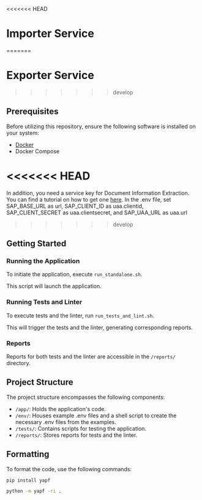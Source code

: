 <<<<<<< HEAD
# Importer  Service
=======
# Exporter Service
>>>>>>> develop


## Prerequisites

Before utilizing this repository, ensure the following software is installed on your system:

- [Docker](https://www.docker.com/get-started)
- Docker Compose 

<<<<<<< HEAD
=======
In addition, you need a service key for Document Information Extraction. You can find a tutorial on how to get one [here](https://developers.sap.com/tutorials/cp-aibus-dox-free-booster-key.html).
In the .env file, set SAP_BASE_URL as  url, SAP_CLIENT_ID as uaa.clientid, SAP_CLIENT_SECRET as uaa.clientsecret, and SAP_UAA_URL as uaa.url

>>>>>>> develop

## Getting Started

### Running the Application

To initiate the application, execute `run_standalone.sh`.

This script will launch the application.

### Running Tests and Linter

To execute tests and the linter, run `run_tests_and_lint.sh`.

This will trigger the tests and the linter, generating corresponding reports.

### Reports

Reports for both tests and the linter are accessible in the `/reports/` directory.

## Project Structure

The project structure encompasses the following components:
- `/app/`: Holds the application's code.
- `/env/`: Houses example .env files and a shell script to create the necessary .env files from the examples.
- `/tests/`: Contains scripts for testing the application.
- `/reports/`: Stores reports for tests and the linter.

## Formatting

To format the code, use the following commands:

```bash
pip install yapf

python -m yapf -ri .
```